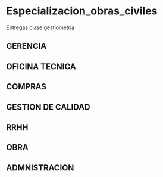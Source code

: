 # Especializacion_obras_civiles
Entregas clase gestiometria 

## GERENCIA

## OFICINA TECNICA

## COMPRAS

## GESTION DE CALIDAD

## RRHH

## OBRA

## ADMNISTRACION
